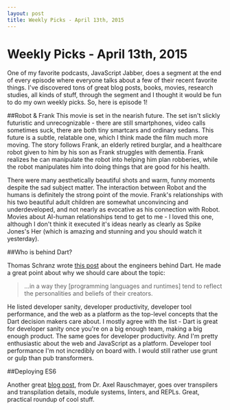 ```yaml
---
layout: post
title: Weekly Picks - April 13th, 2015
---
```


<div class="page-header">
<h1>Weekly Picks - April 13th, 2015</h1>
</div>

One of my favorite podcasts, JavaScript Jabber, does a segment at the end of every episode where everyone talks about a few of their recent favorite things. I've discovered tons of great blog posts, books, movies, research studies, all kinds of stuff, through the segment and I thought it would be fun to do my own weekly picks. So, here is episode 1!

##Robot & Frank
This movie is set in the nearish future. The set isn't slickly futuristic and unrecognizable - there are still smartphones, video calls sometimes suck, there are both tiny smartcars and ordinary sedans. This future is a subtle, relatable one, which I think made the film much more moving. The story follows Frank, an elderly retired burglar, and a healthcare robot given to him by his son as Frank struggles with dementia. Frank realizes he can manipulate the robot into helping him plan robberies, while the robot manipulates him into doing things that are good for his health.

There were many aesthetically beautiful shots and warm, funny moments despite the sad subject matter. The interaction between Robot and the humans is definitely the strong point of the movie. Frank's relationships with his two beautiful adult children are somewhat unconvincing and underdeveloped, and not nearly as evocative as his connection with Robot. Movies about AI-human relationships tend to get to me - I loved this one, although I don't think it executed it's ideas nearly as clearly as Spike Jones's Her (which is amazing and stunning and you should watch it yesterday).

##Who is behind Dart?

Thomas Schranz wrote [this post](https://www.blossom.co/blog/who-is-behind-dart) about the engineers behind Dart. He made a great point about why we should care about the topic:

> ...in a way they [programming languages and runtimes] tend to reflect the personalities and beliefs of their creators.

He listed developer sanity, developer productivity, developer tool performance, and the web as a platform as the top-level concepts that the Dart decision makers care about. I mostly agree with the list - Dart is great for developer sanity once you're on a big enough team, making a big enough product. The same goes for developer productivity. And I'm pretty enthusiastic about the web and JavaScript as a platform. Developer tool performance I'm not incredibly on board with. I would still rather use grunt or gulp than pub transformers.

##Deploying ES6

Another great [blog post](http://www.2ality.com/2015/04/deploying-es6.html?utm_source=javascriptweekly&utm_medium=email), from Dr. Axel Rauschmayer, goes over transpilers and transpilation details, module systems, linters, and REPLs. Great, practical roundup of cool stuff.

